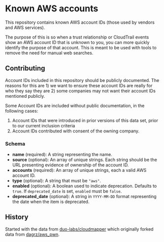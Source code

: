 # Known AWS accounts

This repository contains known AWS account IDs (those used by vendors and AWS services).  

The purpose of this is so when a trust relationship or CloudTrail events show an AWS account ID that is unknown to you, you can more quickly identify the purpose of that account. This is meant to be used with tools to remove the need for manual web searches.

## Contributing

Account IDs included in this repository should be publicly documented. The reasons for this are 1) we want to ensure these account IDs are really for who they say they are 2) some companies may not want their account IDs mentioned publicly.

Some Account IDs are included without public documentation, in the following cases:
1. Account IDs that were introduced in prior versions of this data set, prior to our current inclusion criteria
2. Account IDs contributed with consent of the owning company.  

### Schema

- **name** (required): A string representing the name.
- **source** (optional): An array of unique strings. Each string should be the URL presenting evidence of ownership of the account ID.
- **accounts** (required): An array of unique strings, each a valid AWS account ID.
- **type** (optional): A string that must be `"aws"`.
- **enabled** (optional): A boolean used to indicate deprecation. Defaults to `true`. If `deprecated_date` is set, `enabled` must be `false`.
- **deprecated_date** (optional): A string in `YYYY-MM-DD` format representing the date when the item is deprecated.

## History
Started with the data from [duo-labs/cloudmapper](https://github.com/duo-labs/cloudmapper/blob/main/vendor_accounts.yaml) which originally forked data from
[dagrz/aws_pwn](https://github.com/dagrz/aws_pwn/blob/master/miscellanea/integrations.txt).

